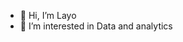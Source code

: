 - 👋 Hi, I’m Layo
- 👀 I’m interested in Data and analytics


<!---
LUJ20/LUJ20 is a ✨ special ✨ repository because its `README.md` (this file) appears on your GitHub profile.
You can click the Preview link to take a look at your changes.
--->
